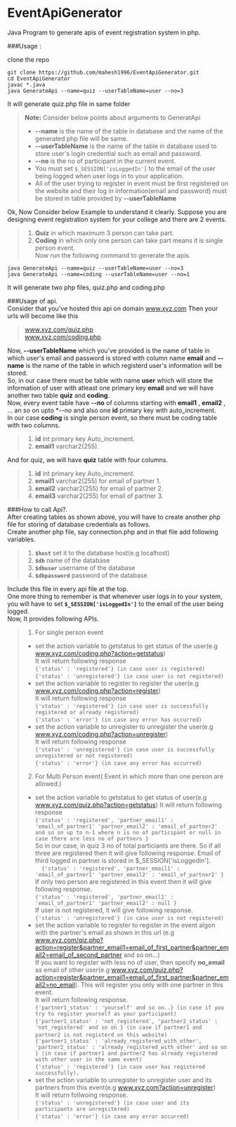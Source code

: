 # EventApiGenerator
Java Program to generate apis of event registration system in php.

###Usage : 

clone the repo

```
git clone https://github.com/mahesh1996/EventApiGenerator.git
cd EventApiGenerator
javac *.java
java GenerateApi --name=quiz --userTableName=user --no=3
```

It will generate quiz.php file in same folder
> **Note:** Consider below points about arguments to GeneratApi
> - **--name** is the name of the table in database and the name of the generated php file will be same.
> - **--userTableName** is the name of the table in database used to store user's login credential such as email and password.
> - **--no** is the no of participant in the current event.
> - You must set ```$_SESSION['isLoggedIn']``` to the email of the user being logged when user logs in to your application.
> - All of the user trying to register in event must be first registered on the website and their log in information(email and password) must be stored in table provided by **--userTableName**

Ok, Now Consider below Example to understand it clearly.
Suppose you are designing event registration system for your college and there are 2 events.  
> 1. **Quiz** in which maximum 3 person can take part.  
> 2. **Coding** in which only one person can take part means it is single person event.   
Now run the following command to generate the apis.
```
java GenerateApi --name=quiz --userTableName=user --no=3
java GenerateApi --name=coding --userTableName=user --no=1
```
It will generate two php files, quiz.php and coding.php  
  
  
###Usage of api.  
Consider that you've hosted this api on domain www.xyz.com
Then your urls will become like this
> www.xyz.com/quiz.php  
> www.xyz.com/coding.php.  

Now, **--userTableName** which you've provided is the name of table in which user's email and password is stored with column name **email** 
and **--name** is the name of the table in which registerd user's information will be stored.  
So, in our case there must be table with name **user** which will store the information of user with atleast one primary key **email** 
and we will have another two table **quiz** and **coding**.  
Now, every event table have **--no** of columns starting with **email1** , **email2** , ... an so on upto **--no* and also one **id** primary key with auto_increment.  
In our case **coding** is single person event, so there must be coding table with two columns.  

> 1. **id** int primary key Auto_increment.  
> 2. **email1** varchar2(255).   

And for quiz, we will have **quiz** table with four columns.  

> 1. **id** int primary key Auto_increment.  
> 2. **email1** varchar2(255) for email of partner 1.  
> 3. **email2** varchar2(255) for email of partner 2.  
> 4. **email3** varchar2(255) for email of partner 3.  

###How to call Api?.  
After creating tables as shown above, you will have to create another php file for storing of database credentials as follows.  
Create another php file, say connection.php and in that file add following variables.   
> 1. **```$host```** set it to the database host(e.g localhost)
> 2. **```$db```** name of the database
> 3. **```$dbuser```** username of the database
> 4. **```$dbpassword```** password of the database

Include this file in every api file at the top.  
One more thing  to remember is that whenever user logs in to your system, you will have to set **```$_SESSION['isLoggedIn']```** to the email of the user being logged.  
Now, It provides following APIs.  
> 1. For single person event
>   - set the action variable to getstatus to get status of the user(e.g www.xyz.com/coding.php?action=getstatus)  
      It will return following response  
      ```
      {'status' : 'registered'} (in case user is registered)  
      ```  
      ```
      {'status' : 'unregistered'} (in case user is not registered)
      ```  
>   - set the action variable to register to register the user(e.g www.xyz.com/coding.php?action=register)  
      It will return following response   
      ```
      {'status' : 'registered'} (in case user is successfully registered or already registered)
      ```  
      ```
      {'status' : 'error'} (in case any error has occurred)
      ```
>   - set the action variable to unregister to unregister the user(e.g www.xyz.com/coding.php?action=unregister)  
      It will return following response   
      ```
      {'status' : 'unregistered'} (in case user is successfully unregistered or not registered)
      ```  
      ```
      {'status' : 'error'} (in case any error has occurred)
      ```
> 2. For Multi Person event( Event in which more than one person are allowed.)
>	- set the action variable to getstatus to get status of user(e.g www.xyz.com/quiz.php?action=getstatus)
	  It will return following response  
	  ```
	  {'status' : 'registered',
	   'partner_email1' : 'email_of_partner1'
	   'partner_email2' : 'email_of_partner2'
	   and so on up to n-1 where n is no of participant or null in case there are less no of partners
	  }
	  ```  
	  So in our case, in quiz 3 no of total particiants are there. So if all three are registered then it will give following response. Email of third logged in partner is stored in $_SESSION['isLoggedIn'].  
	  ```  
	  {'status' : 'registered',
	   'partner_email1' : 'email_of_partner1'
	   'partner_email2' : 'email_of_partner2'
	  }
	  ```  
	  If only two person are registered in this event then it will give following response.  
	  ```
	  {'status' : 'registered',
	   'partner_email1' : 'email_of_partner1'
	   'partner_email2' : null
	  }
	  ```  
	  If user is not registered, it will give following response.  
	  ```
	  {'status' : 'unregistered'} (in case user is not registered)
	  ```
>	- set the action variable to register to register in the event algon with the partner's email as shown in this url (e.g www.xyz.com/qiz.php?action=register&partner_email1=email_of_first_partner&partner_email2=email_of_second_partner and so on...)  
	   If you want to register with less no of user, then specify **no_email** as email of other user(e.g www.xyz.com/quiz.php?action=register&partner_email1=email_of_first_partner&partner_email2=no_email). This will register you only with one partner in this event.  
	   It will return following response.  
	   ```
	   {'partner1_status' : 'yourself' and so on..} (in case if you try to register yourself as your participant)  
	   ```  
	   ```
	   {'partner1_status' : 'not_registered',
	    'partner2_status' : 'not_registered'
	    and so on
	   } (in case if partner1 and partner2 is not registerd on this website)  
	   ```
	   ```  
	   {'partner1_status' : 'already_registered_with_other',
	    'partner2_status' : 'already_registered_with_other'
	    and so on
	   } (in case if partner1 and partner2 has already registered with other user in the same event)  
	   ```  
	   ```
	   {'status' : 'registered'} (in case user has registered successfully).
	   ```
>	- set the action variable to unregister to unregister user and its partners from this event(e.g www.xyz.com?action=unregister)  
	  It will return follwoing response.  
	  ```
	  {'status' : 'unregistered'} (in case user and its participants are unregsitered)
	  ```  
	  ```
	  {'status' : 'error'} (in case any error occurred)
	  ```  